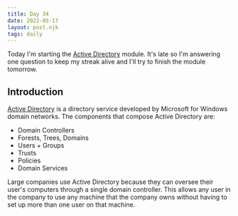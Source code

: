 ```yaml
---
title: Day 34
date: 2022-05-17
layout: post.njk
tags: daily
---
```


Today I'm starting the [Active Directory](https://tryhackme.com/room/activedirectorybasics) module. It's late so I'm answering one question to keep my streak alive and I'll try to finish the module tomorrow.

## Introduction
[Active Directory](https://docs.microsoft.com/en-us/windows-server/identity/ad-ds/get-started/virtual-dc/active-directory-domain-services-overview) is a directory service developed by Microsoft for Windows domain networks. The components that compose Active Directory are:
- Domain Controllers
- Forests, Trees, Domains
- Users + Groups 
- Trusts
- Policies 
- Domain Services

Large companies use Active Directory because they can oversee their user's computers through a single domain controller. This allows any user in the company to use any machine that the company owns without having to set up more than one user on that machine.
